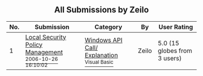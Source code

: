 ﻿<div align="center">

## All Submissions by Zeilo

</div>

No.  | Submission | Category | By   | User Rating
---- | ---------- | -------- | ---- | -----------
1 | [Local Security Policy Management<br /><sup>2006-10-26 16:10:02</sup>](https://github.com/Planet-Source-Code/zeilo-local-security-policy-management__1-66889) | [Windows API Call/ Explanation<br /><sup>Visual Basic</sup>](../ByCategory/windows-api-call-explanation__1-39.md) | Zeilo | 5.0 (15 globes from 3 users)
